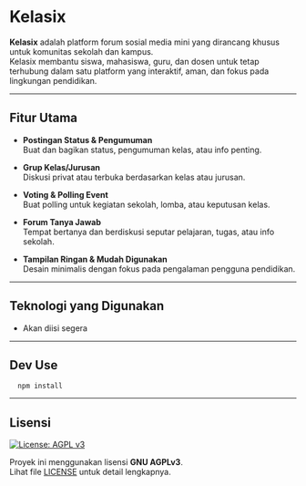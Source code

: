 # Kelasix

**Kelasix** adalah platform forum sosial media mini yang dirancang khusus untuk komunitas sekolah dan kampus.  
Kelasix membantu siswa, mahasiswa, guru, dan dosen untuk tetap terhubung dalam satu platform yang interaktif, aman, dan fokus pada lingkungan pendidikan.

---

## Fitur Utama

- **Postingan Status & Pengumuman**  
  Buat dan bagikan status, pengumuman kelas, atau info penting.

- **Grup Kelas/Jurusan**  
  Diskusi privat atau terbuka berdasarkan kelas atau jurusan.

- **Voting & Polling Event**  
  Buat polling untuk kegiatan sekolah, lomba, atau keputusan kelas.

- **Forum Tanya Jawab**  
  Tempat bertanya dan berdiskusi seputar pelajaran, tugas, atau info sekolah.

- **Tampilan Ringan & Mudah Digunakan**  
  Desain minimalis dengan fokus pada pengalaman pengguna pendidikan.

---

## Teknologi yang Digunakan

- Akan diisi segera

---

## Dev Use

```
  npm install
```

---


## Lisensi

[![License: AGPL v3](https://img.shields.io/badge/License-AGPL%20v3-blue.svg)](https://www.gnu.org/licenses/agpl-3.0)

Proyek ini menggunakan lisensi **GNU AGPLv3**.  
Lihat file [LICENSE](./LICENSE) untuk detail lengkapnya.
